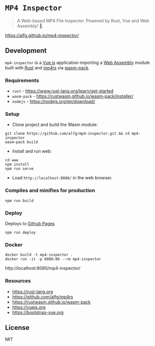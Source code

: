 # `MP4 Inspector`
> A Web-based MP4 File Inspector. Powered by Rust, Vue and Web Assembly! 🦀.

https://alfg.github.io/mp4-inspector/

## Development
`mp4-inspector` is a [Vue.js](https://vuejs.org/) application importing a [Web Assembly](https://webassembly.org/) module built with [Rust](https://www.rust-lang.org) and [mp4rs](https://github.com/alfg/mp4rs) via [wasm-pack](https://rustwasm.github.io/wasm-pack).

### Requirements
* `rust` - https://www.rust-lang.org/learn/get-started
* `wasm-pack` - https://rustwasm.github.io/wasm-pack/installer/
* `nodejs` - https://nodejs.org/en/download/

### Setup 
* Clone project and build the Wasm module:
```
git clone https://github.com/alfg/mp4-inspector.git && cd mp4-inspector
wasm-pack build
```

* Install and run web:
```
cd www
npm install
npm run serve
```

* Load `http://localhost:8080/` in the web browser.

### Compiles and minifies for production
```
npm run build
```

### Deploy
Deploys to [Github Pages](https://pages.github.com/)
```
npm run deploy
```

### Docker
```
docker build -t mp4-inspector .
docker run -it -p 8080:80 --rm mp4-inspector
```

http://localhost:8080/mp4-inspector/

### Resources
* https://rust-lang.org
* https://github.com/alfg/mp4rs
* https://rustwasm.github.io/wasm-pack
* https://vuejs.org
* https://bootstrap-vue.org

## License
MIT
